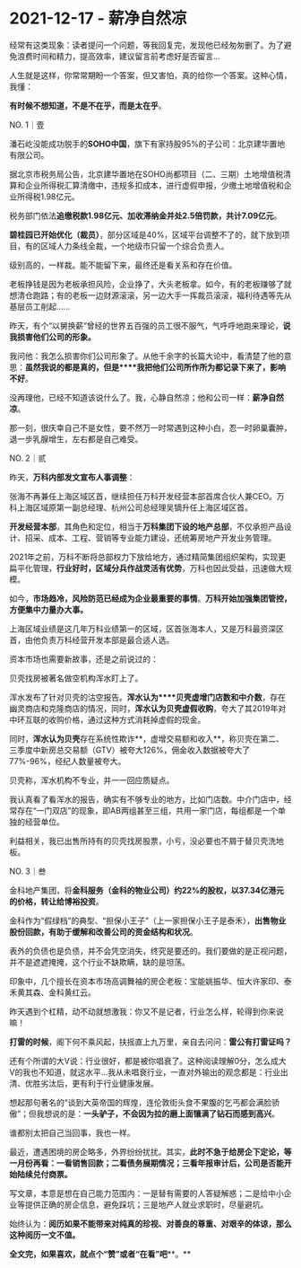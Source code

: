 # 2021-12-17 - 薪净自然凉

经常有这类现象：读者提问一个问题，等我回复完，发现他已经匆匆删了。为了避免浪费时间和精力，提高效率，建议留言前考虑好是否留言...

人生就是这样，你常常期盼一个答案，但又害怕，真的给你一个答案。这种心情，我懂：

**有时候不想知道，不是不在乎，而是太在乎**。

NO. 1｜壹

潘石屹没能成功脱手的**SOHO中国**，旗下有家持股95%的子公司：北京建华置地有限公司。

据北京市税务局公告，北京建华置地在SOHO尚都项目（二、三期）土地增值税清算和企业所得税汇算清缴中，违规多扣成本，进行虚假申报，少缴土地增值税和企业所得税1.98亿元。

税务部门依法**追缴税款1.98亿元、加收滞纳金并处2.5倍罚款，共计7.09亿元**。

**碧桂园已开始优化（裁员）**，部分区域是40%，区域平台调整不了的，就下放到项目，有的区域人力条线全裁，一个地级市只留一个综合负责人。

级别高的，一样裁。能不能留下来，最终还是看关系和存在价值。

老板挣钱是因为老板承担风险，企业挣了，大头老板拿。如今，有的老板赚够了就想清仓跑路；有的老板一边财源滚滚，另一边大手一挥裁员滚滚，福利待遇等先从基层员工削起......

昨天，有个“以舅换薪”曾经的世界五百强的员工很不服气，气呼呼地跑来理论，**说我损害他们公司的形象。**

我问他：我怎么损害你们公司形象了。从他千余字的长篇大论中，看清楚了他的意思：**虽然我说的都是真的，但是****我把他们公司所作所为都记录下来了，影响不好**。

没再理他，已经不知道该说什么了。我，心静自然凉；他和公司一样：**薪净自然凉**。

那一刻，很庆幸自己不是女性，要不然万一时常遇到这种小白，忍一时卵巢囊肿，退一步乳腺增生，左右都是自己难受。

NO. 2｜贰

昨天，**万科内部发文宣布人事调整**：

张海不再兼任上海区域区首，继续担任万科开发经营本部首席合伙人兼CEO。万科上海区域原第一副总经理、杭州公司总经理吴镝升任上海区域区首。

**开发经营本部**，其角色和定位，相当于**万科集团下设的地产总部**，不仅承担产品设计、招采、成本、工程、营销等专业能力建设，还统筹房地产开发业务管理。

2021年之前，万科不断将总部权力下放给地方，通过精简集团组织架构，实现更扁平化管理，**行业好时，区域分兵作战灵活有优势**，万科也因此受益，迅速做大规模。

如今，**市场趋冷，风险防范已经成为企业最重要的事情**。**万科开始加强集团管控，方便集中力量办大事。**

上海区域业绩是这几年万科业绩第一的区域，区首张海本人，又是万科最资深区首，由他负责万科经营开发本部是最合适人选。

资本市场也需要新故事，还是之前说过的：



贝壳找房被著名做空机构浑水盯上了。

浑水发布了针对贝壳的沽空报告。**浑水认为****贝壳虚增门店数和中介数**，存在幽灵商店和克隆商店的情况，同时，**浑水认为贝壳虚假收购**，夸大了其2019年对中环互联的收购价格，通过这种方式消耗掉虚假的现金。

同时，**浑水认为贝壳**存在系统性欺诈**，虚增交易额和收入**，称贝壳在第二、三季度中新房总交易额（GTV）被夸大126%，佣金收入数据被夸大了77%-96%，经纪人数量被夸大。

贝壳称，浑水机构不专业，并一一回应质疑点。

我认真看了看浑水的报告，确实有不够专业的地方，比如门店数。中介门店中，经常存在“一门双店”的现象，即AB两组甚至三组，共用一家门店，每组都是一个单独的经营单位。

利益相关，我已出售所持有的贝壳找房股票，小亏，没必要也不屑于替贝壳洗地板。

NO. 3｜叁

金科地产集团，将**金科服务（金科的物业公司）约22%的股权，以37.34亿港元的价格，转让给博裕投资**。

金科作为“假绿档”的典型、“担保小王子”（上一家担保小王子是泰禾），**出售物业股份回款，有助于缓解和改善公司的资金结构和状况**。

表外的负债也是负债，并不会凭空消失，终究是要还的。我们要做的是正视问题，并不是遮遮掩掩，这个行业不缺欺瞒，缺的是坦荡。

印象中，几个擅长在资本市场高调舞袖的房企老板：宝能姚振华、恒大许家印、泰禾黄其森、金科黄红云。

昨天遇到个杠精，动不动就想激我：你又不是记者，行业怎么样，轮得到你来说嘛！

**打雷的时候**，阁下何不乘风起，扶摇直上九万里，亲自去问问：**雷公有打雷证吗？**

还有个所谓的大V说：行业很好，都是被你唱衰了。这种阅读理解0分，怎么成大V的我也不知道，就这水平...我从未唱衰行业，一直对外输出的观念都是：行业出清、优胜劣汰后，更有利于行业健康发展。

想起那句著名的“谈到大英帝国的辉煌，连伦敦街头食不果腹的乞丐都会满脸骄傲”；但我想说的是：**一头驴子，不会因为拉的磨上面镶满了钻石而感到高兴**。

谁都别太把自己当回事，我也一样。

最近，遭遇困境的房企略多，外界纷纷扰扰。其实，**此时不急于给房企下定论，等一月份再看：一看销售回款；二看债务展期情况；三看年报审计后，公司是否能开始陆续兑付商票。**

写文章，本意是想在自己能力范围内：一是替有需要的人答疑解惑；二是给中小企业等提供正确的房企信息，避免踩坑；三是地产人就业求职时，尽量避坑。

始终认为：**阅历如果不能带来对纯真的珍视、对善良的尊重、对艰辛的体谅，那么这种阅历一文不值。**

**全文完，如果喜欢，就点个“赞”或者“在看”吧****。**